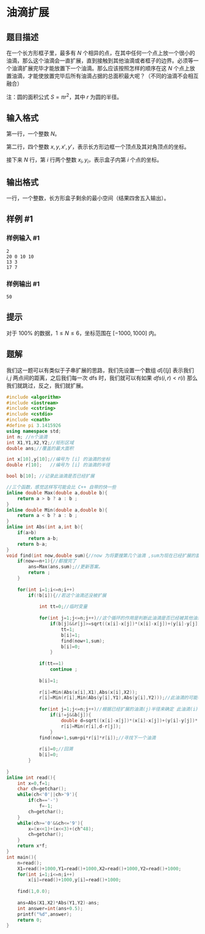 # 油滴扩展

## 题目描述

在一个长方形框子里，最多有 $N$ 个相异的点，在其中任何一个点上放一个很小的油滴，那么这个油滴会一直扩展，直到接触到其他油滴或者框子的边界。必须等一个油滴扩展完毕才能放置下一个油滴。那么应该按照怎样的顺序在这 $N$ 个点上放置油滴，才能使放置完毕后所有油滴占据的总面积最大呢？（不同的油滴不会相互融合）

注：圆的面积公式 $S = \pi r^2$，其中 $r$ 为圆的半径。

## 输入格式

第一行，一个整数 $N$。

第二行，四个整数 $x, y, x', y'$，表示长方形边框一个顶点及其对角顶点的坐标。

接下来 $N$ 行，第 $i$ 行两个整数 $x_i, y_i$，表示盒子内第 $i$ 个点的坐标。

## 输出格式

一行，一个整数，长方形盒子剩余的最小空间（结果四舍五入输出）。

## 样例 #1

### 样例输入 #1

```
2
20 0 10 10
13 3
17 7
```

### 样例输出 #1

```
50
```

## 提示

对于 $100\%$ 的数据，$1 \le N \le 6$，坐标范围在 $[-1000, 1000]$ 内。


## 题解
我们这一题可以有类似于子串扩展的思路，我们先设置一个数组 $d[i][j]$ 表示我们 $i,j$ 两点间的距离，之后我们每一次 dfs 时，我们就可以有如果 $dfs(i,r)<r(i)$ 那么我们就跳过，反之，我们就扩展。

```cpp
#include <algorithm>
#include <iostream>
#include <cstring>
#include <cstdio>
#include <cmath>
#define pi 3.1415926
using namespace std;
int n; //n个油滴 
int X1,Y1,X2,Y2;//矩形区域 
double ans;//覆盖的最大面积 

int x[10],y[10];//编号为 [i] 的油滴的坐标 
double r[10];   //编号为 [i] 的油滴的半径 

bool b[10]; //记录此油滴是否已经扩展 

//三个函数，感觉这样写可能会比 C++ 自带的快一些 
inline double Max(double a,double b){
    return a > b ? a : b ;
}
inline double Min(double a,double b){
    return a < b ? a : b ;
}
inline int Abs(int a,int b){
    if(a>b)
        return a-b;
    return b-a;
}
void find(int now,double sum){//now 为将要搜第几个油滴 ,sum为现在已经扩展的面积 
    if(now==n+1){//都搜完了
        ans=Max(ans,sum);//更新答案。 
        return ;
    }
    
    for(int i=1;i<=n;i++)
        if(!b[i]){//若这个油滴还没被扩展 
        
            int tt=0;//临时变量 
            
            for(int j=1;j<=n;j++)//这个循环的作用是判断此油滴是否已经被其他油滴覆盖了 
                if(b[j]&&r[j]>=sqrt((x[i]-x[j])*(x[i]-x[j])+(y[i]-y[j])*(y[i]-y[j]))){
                    tt=1;
                    b[i]=1;
                    find(now+1,sum); 
                    b[i]=0;
                }
                
            if(tt==1)
                continue ;
                
            b[i]=1;
            
            r[i]=Min(Abs(x[i],X1),Abs(x[i],X2));
            r[i]=Min(r[i],Min(Abs(y[i],Y1),Abs(y[i],Y2)));//此油滴的可能半径为到边界的最短路径 
            
            for(int j=1;j<=n;j++)//根据已经扩展的油滴(j)半径来确定 此油滴(i)的最小半径 
                if(i!=j&&b[j]){
                    double d=sqrt((x[i]-x[j])*(x[i]-x[j])+(y[i]-y[j])*(y[i]-y[j]));
                    r[i]=Min(r[i],d-r[j]);
                }
            find(now+1,sum+pi*r[i]*r[i]);//寻找下一个油滴
             
            r[i]=0;//回溯 
            b[i]=0; 
        }
    
}
inline int read(){
    int x=0,f=1;
    char ch=getchar();
    while(ch<'0'||ch>'9'){
        if(ch=='-')
            f=-1;
        ch=getchar();
    }
    while(ch>='0'&&ch<='9'){
        x=(x<<1)+(x<<3)+(ch^48);
        ch=getchar();
    }
    return x*f;
}
int main(){
    n=read();
    X1=read()+1000,Y1=read()+1000,X2=read()+1000,Y2=read()+1000;
    for(int i=1;i<=n;i++)
        x[i]=read()+1000,y[i]=read()+1000;
        
    find(1,0.0);
    
    ans=Abs(X1,X2)*Abs(Y1,Y2)-ans;
    int answer=int(ans+0.5);
    printf("%d",answer);
    return 0;
}
```